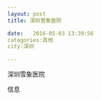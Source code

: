 ```yaml
--- 
layout: post 
title: 深圳雪象医院

date:   2016-05-03 13:39:56 
categories:其他  
city:深圳
  
--- 
```

   
深圳雪象医院

信息

